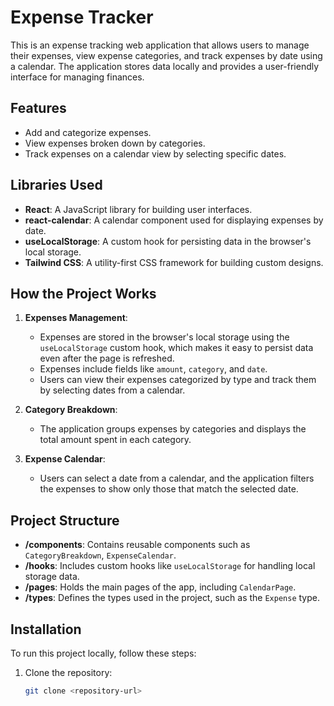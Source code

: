 # Expense Tracker

This is an expense tracking web application that allows users to manage their expenses, view expense categories, and track expenses by date using a calendar. The application stores data locally and provides a user-friendly interface for managing finances.

## Features
- Add and categorize expenses.
- View expenses broken down by categories.
- Track expenses on a calendar view by selecting specific dates.

## Libraries Used

- **React**: A JavaScript library for building user interfaces.
- **react-calendar**: A calendar component used for displaying expenses by date.
- **useLocalStorage**: A custom hook for persisting data in the browser's local storage.
- **Tailwind CSS**: A utility-first CSS framework for building custom designs.

## How the Project Works

1. **Expenses Management**:
   - Expenses are stored in the browser's local storage using the `useLocalStorage` custom hook, which makes it easy to persist data even after the page is refreshed.
   - Expenses include fields like `amount`, `category`, and `date`.
   - Users can view their expenses categorized by type and track them by selecting dates from a calendar.

2. **Category Breakdown**:
   - The application groups expenses by categories and displays the total amount spent in each category.

3. **Expense Calendar**:
   - Users can select a date from a calendar, and the application filters the expenses to show only those that match the selected date.

## Project Structure

- **/components**: Contains reusable components such as `CategoryBreakdown`, `ExpenseCalendar`.
- **/hooks**: Includes custom hooks like `useLocalStorage` for handling local storage data.
- **/pages**: Holds the main pages of the app, including `CalendarPage`.
- **/types**: Defines the types used in the project, such as the `Expense` type.

## Installation

To run this project locally, follow these steps:

1. Clone the repository:
   ```bash
   git clone <repository-url>
